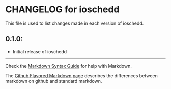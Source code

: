 # CHANGELOG for ioschedd

This file is used to list changes made in each version of ioschedd.

## 0.1.0:

* Initial release of ioschedd

- - - 
Check the [Markdown Syntax Guide](http://daringfireball.net/projects/markdown/syntax) for help with Markdown.

The [Github Flavored Markdown page](http://github.github.com/github-flavored-markdown/) describes the differences between markdown on github and standard markdown.
